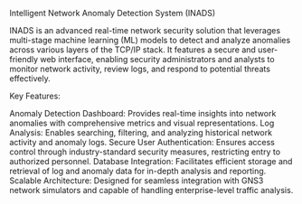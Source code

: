 Intelligent Network Anomaly Detection System (INADS)

INADS is an advanced real-time network security solution that leverages multi-stage machine learning (ML) models to detect and analyze anomalies across various layers of the TCP/IP stack. It features a secure and user-friendly web interface, enabling security administrators and analysts to monitor network activity, review logs, and respond to potential threats effectively.

Key Features:

Anomaly Detection Dashboard: Provides real-time insights into network anomalies with comprehensive metrics and visual representations.
Log Analysis: Enables searching, filtering, and analyzing historical network activity and anomaly logs.
Secure User Authentication: Ensures access control through industry-standard security measures, restricting entry to authorized personnel.
Database Integration: Facilitates efficient storage and retrieval of log and anomaly data for in-depth analysis and reporting.
Scalable Architecture: Designed for seamless integration with GNS3 network simulators and capable of handling enterprise-level traffic analysis.






